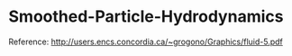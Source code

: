 # Smoothed-Particle-Hydrodynamics
Reference: http://users.encs.concordia.ca/~grogono/Graphics/fluid-5.pdf
